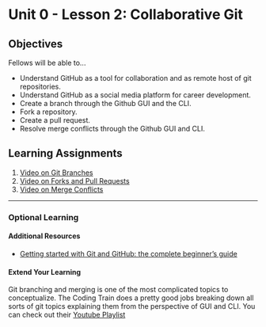 # Unit 0 - Lesson 2: Collaborative Git

## Objectives
Fellows will be able to...
* Understand GitHub as a tool for collaboration and as remote host of git repositories.
* Understand GitHub as a social media platform for career development.
* Create a branch through the Github GUI and the CLI.
* Fork a repository.
* Create a pull request.
* Resolve merge conflicts through the Github GUI and CLI.

## Learning Assignments
1. [Video on Git Branches](https://www.youtube.com/watch?v=oPpnCh7InLY)
2. [Video on Forks and Pull Requests](https://www.youtube.com/watch?v=_NrSWLQsDL4)
3. [Video on Merge Conflicts](https://www.youtube.com/watch?v=JtIX3HJKwfo)

____

### Optional Learning

#### Additional Resources
* [Getting started with Git and GitHub: the complete beginner’s guide](https://towardsdatascience.com/getting-started-with-git-and-github-6fcd0f2d4ac6)

#### Extend Your Learning
Git branching and merging is one of the most complicated topics to conceptualize. The Coding Train does a pretty good jobs breaking down all sorts of git topics explaining them from the perspective of GUI and CLI. You can check out their [Youtube Playlist](https://www.youtube.com/playlist?list=PLRqwX-V7Uu6ZF9C0YMKuns9sLDzK6zoiV)
